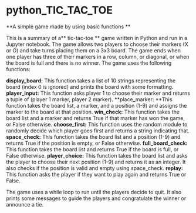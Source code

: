# python_TIC_TAC_TOE
**A simple game made by using basic functions **

This is a summary of a** tic-tac-toe ** game written in Python and run in a Jupyter notebook. The game allows two players to choose their markers (X or O) and take turns placing them on a 3x3 board. The game ends when one player has three of their markers in a row, column, or diagonal, or when the board is full and there is no winner. The game uses the following functions:

**display_board:** This function takes a list of 10 strings representing the board (index 0 is ignored) and prints the board with some formatting.
**player_input:** This function asks player 1 to choose their marker and returns a tuple of (player 1 marker, player 2 marker).
**place_marker: **This function takes the board list, a marker, and a position (1-9) and assigns the marker to the board at that position.
**win_check:** This function takes the board list and a marker and returns True if that marker has won the game, or False otherwise.
**choose_first:** This function uses the random module to randomly decide which player goes first and returns a string indicating that.
**space_check:** This function takes the board list and a position (1-9) and returns True if the position is empty, or False otherwise.
**full_board_check:** This function takes the board list and returns True if the board is full, or False otherwise.
**player_choice:** This function takes the board list and asks the player to choose their next position (1-9) and returns it as an integer. It also checks if the position is valid and empty using space_check.
**replay:** This function asks the player if they want to play again and returns True or False.

The game uses a while loop to run until the players decide to quit. It also prints some messages to guide the players and congratulate the winner or announce a tie.

